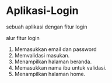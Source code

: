 # Aplikasi-Login
sebuah aplikasi dengan fitur login

alur fitur login
1. Memasukkan email dan password
2. Memvalidasi masukan.
3. Menampilkan halaman beranda.
4. Memasukkan nama ibu untuk validasi.
5. Menampilkan halaman home.
